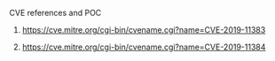 CVE references and  POC
1. https://cve.mitre.org/cgi-bin/cvename.cgi?name=CVE-2019-11383

2. https://cve.mitre.org/cgi-bin/cvename.cgi?name=CVE-2019-11384
